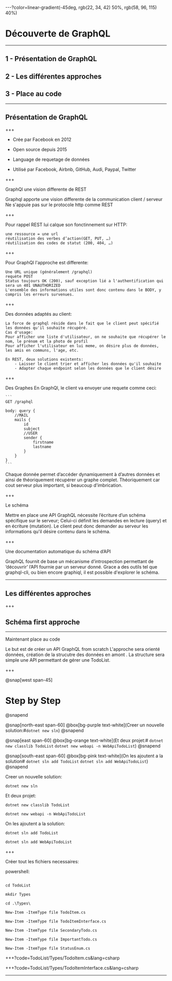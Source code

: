 ---?color=linear-gradient(-45deg, rgb(22, 34, 42) 50%, rgb(58, 96, 115) 40%)

# Découverte de GraphQL


---

## 1 - Présentation de GraphQL 

## 2 - Les différentes approches

## 3 - Place au code


---

## Présentation de GraphQL 

+++

- Crée par Facebook en 2012

- Open source depuis 2015

- Language de requetage de données

- Utilisé par Facebook, Airbnb, GitHub, Audi, Paypal, Twitter

+++

GraphQl une vision differente de REST

Graphql apporte une vision differente de la communication client / serveur 
Ne s'appuie pas sur le protocole http comme REST

+++

Pour rappel REST lui calque son fonctinnement sur HTTP:

    une ressource = une url
    réutilisation des verbes d’action(GET, PUT, …)
    réutilisation des codes de statut (200, 404, …)

+++

Pour GraphQl l'approche est differente: 

    Une URL unique (généralement /graphql)
    requète POST
    Status toujours OK (200), sauf exception lié a l'authentification qui sera un 401 UNAUTHORIZED  
    L'ensemble des informations utiles sont donc contenu dans le BODY, y compris les erreurs survenues.

+++

Des données adaptés au client:

    La force de graphql réside dans le fait que le client peut spécifié les données qu'il souhaite récupéré. 
    Cas d'usage: 
    Pour afficher une liste d'utilisateur, on ne souhaite que récupérer le nom, le prénom et la photo de profil
    Pour afficher l'utilisateur en lui meme, on désire plus de données, les amis en communs, l'age, etc.

    En REST, deux solutions existents:
        - Laisser le client trier et afficher les données qu'il souhaite
        - Adapter chaque endpoint selon les données que le client désire 

+++

Des Graphes
    En GraphQl, le client va envoyer une requete comme ceci:

    ```
    GET /graphql

    body: query {
        //MAIL
        mails {
            id
            subject
            //USER
            sender {
                firstname
                lastname
            }
        }
    }
    ```

Chaque donnée permet d’accéder dynamiquement à d’autres données et ainsi de théoriquement récupérer un graphe complet.
Théoriquement car cout serveur plus important, si beaucoup d'imbrication.

+++

Le schéma

Mettre en place une API GraphQL nécessite l’écriture d’un schéma spécifique sur le serveur; 
Celui-ci définit les demandes en lecture (query) et en écriture (mutation).
Le client peut donc demander au serveur les informations qu'il désire contenu dans le schéma.

+++

Une documentation automatique du schéma d’API

GraphQL fournit de base un mécanisme d’introspection permettant de ‘découvrir’ l’API fournie par un serveur donné.
Grace a des outils tel que graphql-cli, ou bien encore graphiql, il est possible d'explorer le schéma.

---

## Les différentes approches

+++

## Schéma first approche


----

Maintenant place au code 

Le but est de créer un API GraphQL from scratch
L'approche sera orienté données, création de la strucutre des données en amont . 
La structure sera simple une API permettant de gérer une TodoList.

+++

@snap[west span-45]
# Step by Step
@snapend

@snap[north-east span-60]
@box[bg-purple text-white](Creer un nouvelle solution:#`dotnet new sln`)
@snapend

@snap[east span-60]
@box[bg-orange text-white](Et deux projet:#
`dotnet new classlib TodoList`
`dotnet new webapi -n WebApiTodoList`)
@snapend

@snap[south-east span-60]
@box[bg-pink text-white](On les ajoutent a la solution#
`dotnet sln add TodoList`
`dotnet sln add WebApiTodoList`)
@snapend

Creer un nouvelle solution: 

`dotnet new sln`

Et deux projet: 

`dotnet new classlib TodoList`

`dotnet new webapi -n WebApiTodoList`

On les ajoutent a la solution: 

`dotnet sln add TodoList`

`dotnet sln add WebApiTodoList`

+++ 

Créer tout les fichiers necessaires:

powershell:

```

cd TodoList

mkdir Types

cd .\Types\

New-Item -ItemType file TodoItem.cs

New-Item -ItemType file TodoItemInterface.cs

New-Item -ItemType file SecondaryTodo.cs

New-Item -ItemType file ImportantTodo.cs

New-Item -ItemType file StatusEnum.cs

```

+++?code=TodoList/Types/TodoItem.cs&lang=csharp

+++?code=TodoList/Types/TodoItemInterface.cs&lang=csharp


---



